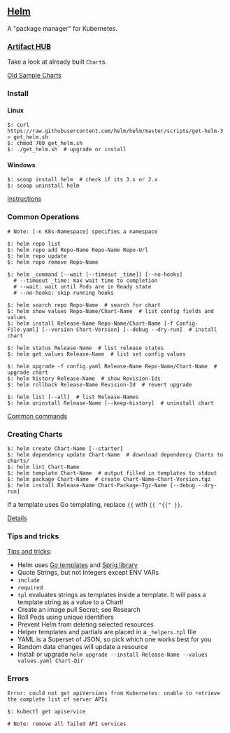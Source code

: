 ## [Helm](https://helm.sh/)

A "package manager" for Kubernetes.  

### [Artifact HUB](../ArtifactHub)

Take a look at already built `Chart`s.  

[Old Sample Charts](Charts)

### Install

#### Linux

```
$: curl https://raw.githubusercontent.com/helm/helm/master/scripts/get-helm-3 > get_helm.sh
$: chmod 700 get_helm.sh
$: ./get_helm.sh  # upgrade or install
```

#### Windows

```
$: scoop install helm  # check if its 3.x or 2.x
$: scoop uninstall helm
```

[Instructions](v3/Docs/Introduction/Installing)

### Common Operations

```
# Note: [-n K8s-Namespace] specifies a namespace

$: helm repo list
$: helm repo add Repo-Name Repo-Name Repo-Url
$: helm repo update
$: helm repo remove Repo-Name

$: helm _command [--wait [--timeout _time]] [--no-hooks]
  # --timeout _time: max wait time to completion
  # --wait: wait until Pods are in Ready state
  # --no-hooks: skip running hooks

$: helm search repo Repo-Name  # search for chart
$: helm show values Repo-Name/Chart-Name  # list config fields and values
$: helm install Release-Name Repo-Name/Chart-Name [-f Config-File.yaml] [--version Chart-Version] [--debug --dry-run]  # install chart

$: helm status Release-Name  # list release status
$: helm get values Release-Name  # list set config values

$: helm upgrade -f config.yaml Release-Name Repo-Name/Chart-Name  # upgrade chart
$: helm history Release-Name  # show Revision-Ids
$: helm rollback Release-Name Revision-Id  # revert upgrade

$: helm list [--all]  # list Release-Names
$: helm uninstall Release-Name [--keep-history]  # uninstall chart
```

[Common commands](v3/Docs/Introduction/Using)

### Creating Charts

```
$: helm create Chart-Name [--starter]
$: helm dependency update Chart-Name  # download dependency Charts to charts/
$: helm lint Chart-Name
$: helm template Chart-Name  # output filled in templates to stdout
$: helm package Chart-Name  # create Chart-Name-Chart-Version.tgz
$: helm install Release-Name Chart-Package-Tgz-Name [--debug --dry-run]
```

If a template uses Go templating, replace `{{` with `{{ "{{" }}`.  

[Details](v3/Docs/Topics/Charts)

### Tips and tricks

[Tips and tricks](Docs/HowTo/ChartDevTips):
* Helm uses [Go templates](https://pkg.go.dev/text/template) and [Sprig library](https://masterminds.github.io/sprig/)
* Quote Strings, but not Integers except ENV VARs
* `include`
* `required`
* `tpl` evaluates strings as templates inside a template. It will pass a template string as a value to a Chart!
* Create an image pull Secret; see Research
* Roll Pods using unique identifiers
* Prevent Helm from deleting selected resources
* Helper templates and partials are placed in a `_helpers.tpl` file
* YAML is a Superset of JSON, so pick which one works best for you
* Random data changes will update a resource
* Install or upgrade `helm upgrade --install Release-Name --values values.yaml Chart-Dir`

### Errors

```
Error: could not get apiVersions from Kubernetes: unable to retrieve the complete list of server APIs
```

```
$: kubectl get apiservice

# Note: remove all failed API services
```
